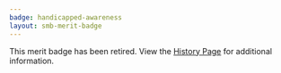 ```yaml
---
badge: handicapped-awareness
layout: smb-merit-badge
---
```


This merit badge has been retired. View the [History Page](history/) for additional information.

